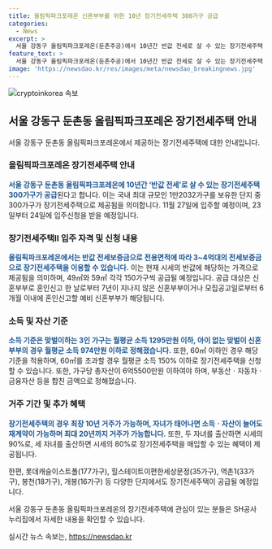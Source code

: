 ```yaml
---
title: 올림픽파크포레온 신혼부부를 위한 10년 장기전세주택 300가구 공급
categories:
  - News
excerpt: >
  서울 강동구 올림픽파크포레온(둔촌주공)에서 10년간 반값 전세로 살 수 있는 장기전세주택 300가구가 공급된다. 대상은 서울 사는 신혼부부 또는 예비 신혼부부로, 소득 기준이나 세대원 수별 면적 기준 등을 대폭 완화했다. 49㎡는 무자녀 가구를 대상으로, 59㎡는 유자녀 가구 대상으로 모집하며, 최장 10년 거주하며 아이를 낳으면 20년까지도 가능하다. 2022년 서울 지역을 중심으로 다양한 장기전세주택이 공급될 예정이다. (총 147자)
feature_text: >
  서울 강동구 올림픽파크포레온(둔촌주공)에서 10년간 반값 전세로 살 수 있는 장기전세주택 300가구가 공급된다. 대상은 서울 사는 신혼부부 또는 예비 신혼부부로, 소득 기준이나 세대원 수별 면적 기준 등을 대폭 완화했다. 49㎡는 무자녀 가구를 대상으로, 59㎡는 유자녀 가구 대상으로 모집하며, 최장 10년 거주하며 아이를 낳으면 20년까지도 가능하다. 2022년 서울 지역을 중심으로 다양한 장기전세주택이 공급될 예정이다. (총 147자)
image: 'https://newsdao.kr/res/images/meta/newsdao_breakingnews.jpg'
---
```


<p><img src="https://newsdao.kr/res/images/meta/newsdao_breakingnews.jpg" alt="cryptoinkorea 속보" /></p>

<h2 data-ke-size="size26">서울 강동구 둔촌동 올림픽파크포레온 장기전세주택 안내</h2>

<p>서울 강동구 둔촌동 올림픽파크포레온에서 제공하는 장기전세주택에 대한 안내입니다.</p>

<h3>올림픽파크포레온 장기전세주택 안내</h3>

<p><b><span style="color: #1a5490;">서울 강동구 둔촌동 올림픽파크포레온에 10년간 ‘반값 전세’로 살 수 있는 장기전세주택 300가구가 공급</span></b>된다고 합니다. 이는 국내 최대 규모인 1만2032가구를 보유한 단지 중 300가구가 장기전세주택으로 제공됨을 의미합니다. 11월 27일에 입주할 예정이며, 23일부터 24일에 입주신청을 받을 예정입니다.</p>

<h3>장기전세주택Ⅱ 입주 자격 및 신청 내용</h3>

<p><b><span style="color: #1a5490;">올림픽파크포레온에서는 반값 전세보증금으로 전용면적에 따라 3~4억대의 전세보증금으로 장기전세주택을 이용할 수 있습니다.</span></b> 이는 현재 시세의 반값에 해당하는 가격으로 제공됨을 의미하며, 49㎡와 59㎡ 각각 150가구씩 공급될 예정입니다. 공급 대상은 신혼부부로 혼인신고 한 날로부터 7년이 지나지 않은 신혼부부이거나 모집공고일로부터 6개월 이내에 혼인신고할 예비 신혼부부가 해당됩니다.</p>

<h3>소득 및 자산 기준</h3>

<p><b><span style="color: #1a5490;">소득 기준은 맞벌이하는 3인 가구는 월평균 소득 1295만원 이하, 아이 없는 맞벌이 신혼부부의 경우 월평균 소득 974만원 이하로 정해졌습니다.</span></b> 또한, 60㎡ 이하인 경우 해당 기준을 적용하며, 60㎡를 초과할 경우 월평균 소득 150% 이하로 장기전세주택을 신청할 수 있습니다. 또한, 가구당 총자산이 6억5500만원 이하여야 하며, 부동산ㆍ자동차ㆍ금융자산 등을 합친 금액으로 정해졌습니다.</p>

<h3>거주 기간 및 추가 혜택</h3>

<p><b><span style="color: #1a5490;">장기전세주택의 경우 최장 10년 거주가 가능하며, 자녀가 태어나면 소득ㆍ자산이 늘어도 재계약이 가능하며 최대 20년까지 거주가 가능합니다.</span></b> 또한, 두 자녀를 출산하면 시세의 90%로, 세 자녀를 출산하면 시세의 80%로 장기전세주택을 매입할 수 있는 혜택이 제공됩니다.</p>

<p>한편, 롯데캐슬이스트폴(177가구), 힐스테이트이편한세상문정(35가구), 역촌1(33가구), 봉천(18가구), 개봉(16가구) 등 다양한 단지에서도 장기전세주택이 공급될 예정입니다.</p>

<p>서울 강동구 둔촌동 올림픽파크포레온의 장기전세주택에 관심이 있는 분들은 SH공사 누리집에서 자세한 내용을 확인할 수 있습니다.</p>
실시간 뉴스 속보는, <a href="https://newsdao.kr" rel="dofollow">https://newsdao.kr</a>


